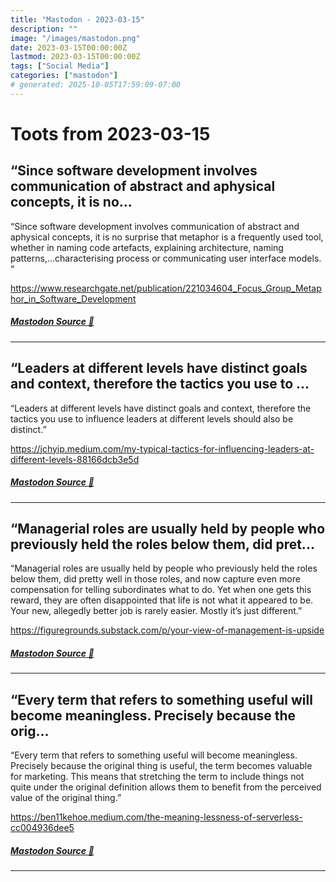 ```yaml
---
title: "Mastodon - 2023-03-15"
description: ""
image: "/images/mastodon.png"
date: 2023-03-15T00:00:00Z
lastmod: 2023-03-15T00:00:00Z
tags: ["Social Media"]
categories: ["mastodon"]
# generated: 2025-10-05T17:59:09-07:00
---
```


# Toots from 2023-03-15

## “Since software development involves communication of abstract and aphysical concepts, it is no...

“Since software development involves communication of abstract and aphysical concepts, it is no surprise that metaphor is a frequently used tool, whether in naming code artefacts, explaining architecture, naming patterns,…characterising process or communicating user interface models. “

<https://www.researchgate.net/publication/221034604_Focus_Group_Metaphor_in_Software_Development>

##### [Mastodon Source 🐘](https://hachyderm.io/@mweagle/110025684285810079)

---

## “Leaders at different levels have distinct goals and context, therefore the tactics you use to ...

“Leaders at different levels have distinct goals and context, therefore the tactics you use to influence leaders at different levels should also be distinct.”

<https://jchyip.medium.com/my-typical-tactics-for-influencing-leaders-at-different-levels-88166dcb3e5d>

##### [Mastodon Source 🐘](https://hachyderm.io/@mweagle/110025004283397219)

---

## “Managerial roles are usually held by people who previously held the roles below them, did pret...

“Managerial roles are usually held by people who previously held the roles below them, did pretty well in those roles, and now capture even more compensation for telling subordinates what to do. Yet when one gets this reward, they are often disappointed that life is not what it appeared to be. Your new, allegedly better job is rarely easier. Mostly it’s just different.”

<https://figuregrounds.substack.com/p/your-view-of-management-is-upside>

##### [Mastodon Source 🐘](https://hachyderm.io/@mweagle/110024991858775286)

---

## “Every term that refers to something useful will become meaningless. Precisely because the orig...

“Every term that refers to something useful will become meaningless. Precisely because the original thing is useful, the term becomes valuable for marketing. This means that stretching the term to include things not quite under the original definition allows them to benefit from the perceived value of the original thing.”

<https://ben11kehoe.medium.com/the-meaning-lessness-of-serverless-cc004936dee5>

##### [Mastodon Source 🐘](https://hachyderm.io/@mweagle/110024967178969256)

---


